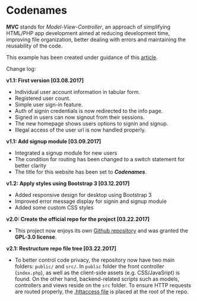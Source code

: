 # Codenames

**MVC** stands for *Model-View-Controller*, an approach of simplifying HTML/PHP app development aimed at reducing development time, improving file organization, better dealing with errors and maintaining the reusability of the code.

This example has been created under guidance of this [article][1].

Change log:

**v1.1: First version [03.08.2017]**
 * Individual user account information in tabular form.
 * Registered user count.
 * Simple user sign-in feature.
 * Auth of signin credentials is now redirected to the info page.
 * Signed in users can now signout from their sessions.
 * The new homepage shows users options to signin and signup.
 * Illegal access of the user url is now handled properly.

**v1.1: Add signup module [03.09.2017]**
 * Integrated a signup module for new users
 * The condition for routing has been changed to a switch statement for better clarity
 * The title for this website has been set to ***Codenames***.
 
**v1.2: Apply styles using Bootstrap 3 [03.12.2017]**
 * Added responsive design for desktop using Bootstrap 3
 * Improved error message display for signin and signup module
 * Added some custom CSS styles

**v2.0: Create the official repo for the project [03.22.2017]**
 * This project now enjoys its own [Github repository][2] and was granted the **GPL-3.0 license**.

**v2.1: Restructure repo file tree [03.22.2017]**
 * To better control code privacy, the repository now have two main folders: `public/` and `src/`. In `public` folder the front controller (`index.php`), as well as the client-side assets (e.g. CSS/JavaSript) is found. On the other hand, backend-related scripts such as models, controllers and views reside on the `src` folder. To ensure HTTP requests are routed properly, the [.httaccess file][3] is placed at the root of the repo.


[//]: # (Links)
[1]: https://goo.gl/dnS89W						"Symfony versus Flat PHP "
[2]: https://github.com/mbuella/easymvc			"easymvc Github repository"
[3]: https://goo.gl/luxcq6						".htaccess file"
